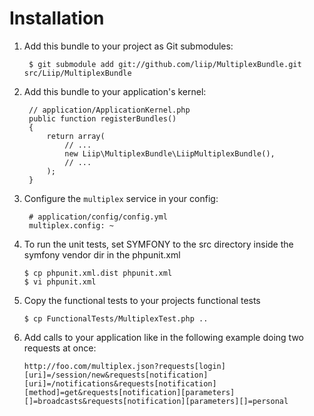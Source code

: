 Installation
============

  1. Add this bundle to your project as Git submodules:

          $ git submodule add git://github.com/liip/MultiplexBundle.git src/Liip/MultiplexBundle

  2. Add this bundle to your application's kernel:

          // application/ApplicationKernel.php
          public function registerBundles()
          {
              return array(
                  // ...
                  new Liip\MultiplexBundle\LiipMultiplexBundle(),
                  // ...
              );
          }

  3. Configure the `multiplex` service in your config:

          # application/config/config.yml
          multiplex.config: ~

  4. To run the unit tests, set SYMFONY to the src directory inside the symfony vendor dir in the phpunit.xml

         $ cp phpunit.xml.dist phpunit.xml
         $ vi phpunit.xml

  5. Copy the functional tests to your projects functional tests

         $ cp FunctionalTests/MultiplexTest.php ..

  6. Add calls to your application like in the following example doing two requests at once:

         http://foo.com/multiplex.json?requests[login][uri]=/session/new&requests[notification][uri]=/notifications&requests[notification][method]=get&requests[notification][parameters][]=broadcasts&requests[notification][parameters][]=personal
